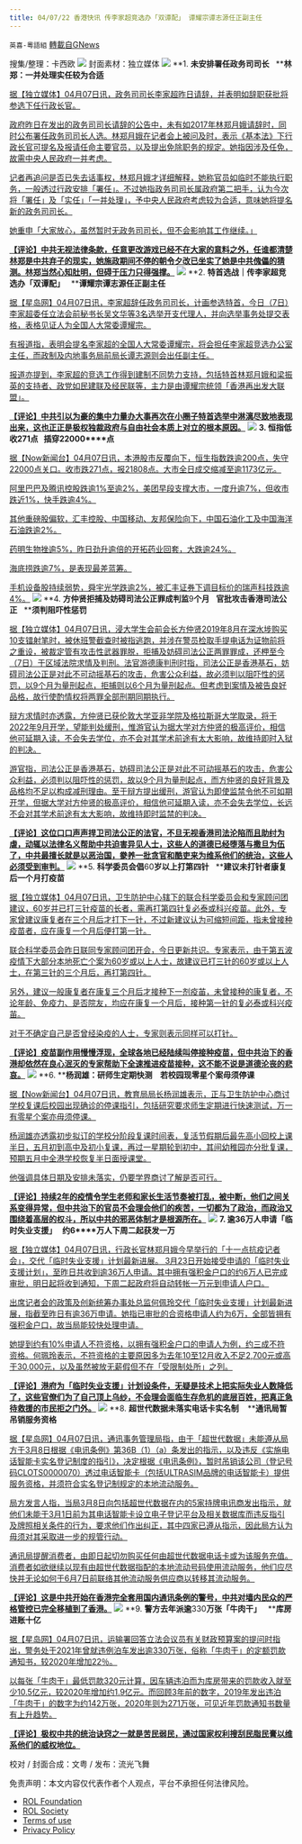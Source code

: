 ```yaml
---
title: 04/07/22 香港快讯 传李家超竞选办「双谭配」 谭耀宗谭志源任正副主任
---
```

`英喜-粵語組` [轉載自GNews](https://gnews.org/zh-hans/2304822/)

搜集/整理：卡西欧
![](https://assets.gnews.org/wp-content/uploads/2022/04/0407fenmian.jpg)
封面素材：独立媒体
![](https://assets.gnews.org/wp-content/uploads/2022/04/2022-04-07-1.png)
**1. ****未安排署任政务司司长****   ****林郑：一并处理实任较为合适**

[据【独立媒体】04月07日讯，政务司司长李家超昨日请辞，并表明如辞职获批将参选下任行政长官。](https://www.inmediahk.net/node/政經/未安排署任政務司司長-林鄭：一併處理實任較為合適)

[政府昨日在发出的政务司司长请辞的公告中，未有如2017年林郑月娥请辞时，同时公布署任政务司司长人选。林郑月娥在记者会上被问及时，表示《基本法》下行政长官可提名及报请任命主要官员，以及提出免除职务的规定。她指因涉及任免，故需中央人民政府一并考虑。](https://www.inmediahk.net/node/政經/未安排署任政務司司長-林鄭：一併處理實任較為合適)

[记者再追问是否已失去话事权，林郑月娥才详细解释，她称官员如临时不能执行职务，一般透过行政安排「署任」。不过她指政务司司长属政府第二把手，认为今次将「署任」及「实任」「一并处理」，予中央人民政府考虑较为合适，意味她将提名新的政务司司长。](https://www.inmediahk.net/node/政經/未安排署任政務司司長-林鄭：一併處理實任較為合適)

[她重申「大家放心，虽然暂时无政务司司长，但不会影响其工作继续。」](https://www.inmediahk.net/node/政經/未安排署任政務司司長-林鄭：一併處理實任較為合適)

**[【评论】中共无视法律条款，任意更改游戏已经不在大家的意料之外，任谁都清楚林郑是中共弃子的现实，她施政期间不停的朝令夕改已坐实了她是中共傀儡的猜测。林郑当然心知肚明，但碍于压力只得强撑。](https://www.inmediahk.net/node/政經/未安排署任政務司司長-林鄭：一併處理實任較為合適)**
![](https://assets.gnews.org/wp-content/uploads/2022/04/2022-04-07-2.png)
**2. ****特首选战｜传李家超竞选办「双谭配」****   ****谭耀宗谭志源任正副主任**

[据【星岛网】04月07日讯，李家超辞任政务司司长，计画参选特首，今日（7日）李家超委任立法会前秘书长吴文华等3名选举开支代理人，并向选举事务处提交表格，表格见证人为全国人大常委谭耀宗。](https://std.stheadline.com/realtime/article/1826850/即時-港聞-特首選戰-李家超競選辦-雙譚配-譚耀宗譚志源任正副主任)

[有报道指，表明会提名李家超的全国人大常委谭耀宗，将会担任李家超竞选办公室主任，而政制及内地事务局前局长谭志源则会出任副主任。](https://std.stheadline.com/realtime/article/1826850/即時-港聞-特首選戰-李家超競選辦-雙譚配-譚耀宗譚志源任正副主任)

[报道亦提到，李家超的竞选工作得到建制不同势力支持，包括特首林郑月娥和梁振英的支持者、政党如民建联及经民联等，主力是由谭耀宗统领「香港再出发大联盟」。](https://std.stheadline.com/realtime/article/1826850/即時-港聞-特首選戰-李家超競選辦-雙譚配-譚耀宗譚志源任正副主任)

**[【评论】中共引以为豪的集中力量办大事再次在小圈子特首选举中淋漓尽致地表现出来，这也正正是极权独裁政府与自由社会本质上对立的根本原因。](https://std.stheadline.com/realtime/article/1826850/即時-港聞-特首選戰-李家超競選辦-雙譚配-譚耀宗譚志源任正副主任)**
![](https://assets.gnews.org/wp-content/uploads/2022/04/2022-04-07-3.png)
**3. ****恒指低收****271****点****   ****插穿****22000****点**

[据【Now新闻台】04月07日讯，本港股市反覆向下，恒生指数跌逾200点，失守22000点关口。收市跌271点，报21808点。大市全日成交缩减至逾1173亿元。](https://news.now.com/home/finance/player?newsId=472067)

[阿里巴巴及腾讯控股跌逾1%至逾2%，美团早段支撑大市，一度升逾7%，但收市跌近1%，快手跌逾4%。](https://news.now.com/home/finance/player?newsId=472067)

[其他重磅股偏软，汇丰控股、中国移动、友邦保险向下，中国石油化工及中国海洋石油跌逾2%。](https://news.now.com/home/finance/player?newsId=472067)

[药明生物挫逾5%，昨日劲升逾倍的开拓药业回套，大跌逾24%。](https://news.now.com/home/finance/player?newsId=472067)

[海底捞跌逾7%，是表现最差蓝筹。](https://news.now.com/home/finance/player?newsId=472067)

[手机设备股持续弱势，舜宇光学跌逾2%，被汇丰证券下调目标价的瑞声科技跌逾4%。](https://news.now.com/home/finance/player?newsId=472067)
![](https://assets.gnews.org/wp-content/uploads/2022/04/2022-04-07-4.png)
**4. ****方仲贤拒捕及妨碍司法公正罪成判监****9****个月****   ****官批攻击香港司法公正****   ****须判阻吓性惩罚**

[据【独立媒体】04月07日讯，浸大学生会前会长方仲贤2019年8月在深水埗购买10支镭射笔时，被休班警截查时被指逃跑，并涉在警员检取手提电话为证物前将之重设，被裁定管有攻击性武器罪脱，拒捕及妨碍司法公正两罪罪成，还柙至今（7日）于区域法院求情及判刑。法官游德康判刑时指，司法公正是香港基石，妨碍司法公正是对此不可动摇基石的攻击，危害公众利益，故必须判以阻吓性的惩罚，以9个月为量刑起点，拒捕则以6个月为量刑起点。但考虑到案情及被告良好品格，故行使酌情权将两罪全部刑期同期执行。](https://www.inmediahk.net/node/社運/方仲賢拒捕及妨礙司法公正罪成判監9個月-官批攻擊香港司法公正-須判阻嚇性懲罰)

[辩方求情时亦透露，方仲贤已获伦敦大学亚非学院及格拉斯哥大学取录，将于2022年9月开学，望能判处缓刑，惟游官认为据大学对方仲贤的极高评价，相信他可延期入读，不会失去学位，亦不会对其学术前途有太大影响，故维持即时入狱的判决。](https://www.inmediahk.net/node/社運/方仲賢拒捕及妨礙司法公正罪成判監9個月-官批攻擊香港司法公正-須判阻嚇性懲罰)

[游官指，司法公正是香港基石，妨碍司法公正是对此不可动摇基石的攻击，危害公众利益，必须判以阻吓性的惩罚，故以9个月为量刑起点，而方仲贤的良好背景及品格均不足以构成减刑理由。至于辩方提出缓刑，游官认为即使监禁令他不可如期开学，但据大学对方仲贤的极高评价，相信他可延期入读，亦不会失去学位，长远不会对其学术前途有太大影响，故维持即时监禁的判决。](https://www.inmediahk.net/node/社運/方仲賢拒捕及妨礙司法公正罪成判監9個月-官批攻擊香港司法公正-須判阻嚇性懲罰)

**[【评论】这位口口声声捍卫司法公正的法官，不旦无视香港司法沦陷而且助纣为虐，动辄以法律名义帮助中共迫害异见人士，这些人的道德已经堕落与撒旦为伍了，中共最擅长就是以恶治国，豢养一批贪官和酷吏来为维系他们的统治，这些人必须受到审判。](https://www.inmediahk.net/node/社運/方仲賢拒捕及妨礙司法公正罪成判監9個月-官批攻擊香港司法公正-須判阻嚇性懲罰)**
![](https://assets.gnews.org/wp-content/uploads/2022/04/2022-04-07-5.png)
**5. ****科学委员会倡****60****岁以上打第四针****   ****建议未打针者康复后一个月打疫苗**

[据【独立媒体】04月07日讯，卫生防护中心辖下的联合科学委员会和专家顾问团建议，60岁并已打三针疫苗的长者，需再打第四针复必泰或科兴疫苗。此外，专家曾建议康复者在三个月后才打下一针，不过新建议认为可缩短间距，指未曾接种疫苗者，应在康复一个月后便打第一针。](https://www.inmediahk.net/node/政經/科學委員會倡60歲以上打第四針-未打針者康復後一個月就打得)

[联合科学委员会昨日联同专家顾问团开会，今日更新共识。专家表示，由于第五波疫情下大部分本地死亡个案为60岁或以上人士，故建议已打三针的60岁或以上人士，在第三针的三个月后，再打第四针。](https://www.inmediahk.net/node/政經/科學委員會倡60歲以上打第四針-未打針者康復後一個月就打得)

[另外，建议一般康复者在康复三个月后才接种下一剂疫苖，未曾接种的康复者，不论年龄、免疫力、是否院友，均应在康复一个月后，接种第一针的复必泰或科兴疫苖。](https://www.inmediahk.net/node/政經/科學委員會倡60歲以上打第四針-未打針者康復後一個月就打得)

[对于不确定自己是否曾经染疫的人士，专家则表示同样可以打针。](https://www.inmediahk.net/node/政經/科學委員會倡60歲以上打第四針-未打針者康復後一個月就打得)

**[【评论】疫苗副作用慢慢浮现，全球各地已经陆续叫停接种疫苗，但中共治下的香港却依然在良心泯灭的专家帮助下全速推进疫苗接种，这不能不说是道德沦丧的悲哀。](https://www.inmediahk.net/node/政經/科學委員會倡60歲以上打第四針-未打針者康復後一個月就打得)**
![](https://assets.gnews.org/wp-content/uploads/2022/04/2022-04-07-6.png)
**6. ****杨润雄：研师生定期快测　若校园现零星个案毋须停课**

[据【Now新闻台】04月07日讯，教育局局长杨润雄表示，正与卫生防护中心商讨学校复课后校园出现确诊的停课指引，包括研究要求师生定期进行快速测试，万一有零星个案亦毋须停课。](https://news.now.com/home/local/player?newsId=472071)

[杨润雄亦透露初步拟订的学校分阶段复课时间表，复活节假期后最先高小回校上课半日，五月初到高中及初小复课，再过一星期轮到初中，其间幼稚园亦分批复课，预期五月中全港学校恢复半日面授课堂。](https://news.now.com/home/local/player?newsId=472071)

[他强调具体日期及安排未落实，仍要学界商讨了解是否可行。](https://news.now.com/home/local/player?newsId=472071)

**[【评论】持续2年的疫情令学生老师和家长生活节奏被打乱，被中断，他们之间关系变得异常，但中共治下的官员不会理会他们的疾苦，一切都为了政治，而政治又围绕着高层的权斗，所以中共的邪恶体制才是根源所在。](https://news.now.com/home/local/player?newsId=472071)**
![](https://assets.gnews.org/wp-content/uploads/2022/04/2022-04-07-7.png)
**7. ****逾****36****万人申请「临时失业支援」****   ****约****6****万人下周二起获发一万**

[据【独立媒体】04月07日讯，行政长官林郑月娥今早举行的「十一点抗疫记者会」，交代「临时失业支援」计划最新进展。 3月23日开始接受申请的「临时失业支援计划」，至昨日共收到逾36万人申请。其中拥有强积金户口的约6万人已完成审批，明日起将收到通知，下周二起政府将自动转帐一万元到申请人户口。](https://www.inmediahk.net/node/政經/逾36萬人申請「臨時失業支援」-約6萬人下周二起獲發一萬)

[出席记者会的政策及创新统筹办事处总监何佩玲交代「临时失业支援」计划最新进展，指截至昨日有逾36万申请。她指已审批的合资格申请人约为6万，全部皆拥有强积金户口，故当局能较快处理申请。](https://www.inmediahk.net/node/政經/逾36萬人申請「臨時失業支援」-約6萬人下周二起獲發一萬)

[她提到约有10%申请人不符资格，以拥有强积金户口的申请人为例，约三成不符资格。何珮玲表示，不符资格的主要原因多为去年10至12月收入不足2,700元或高于30,000元，以及虽然被放无薪假但不在「受限制处所」之列。](https://www.inmediahk.net/node/政經/逾36萬人申請「臨時失業支援」-約6萬人下周二起獲發一萬)

**[【评论】港府为「临时失业支援」计划设条件，无疑是技术上把实际失业人数降低了，这些官僚们为了自己顶上乌纱，不会理会面临生存危机的底层百姓，把真正急待救援的市民拒之门外。](https://www.inmediahk.net/node/政經/逾36萬人申請「臨時失業支援」-約6萬人下周二起獲發一萬)**
![](https://assets.gnews.org/wp-content/uploads/2022/04/2022-04-07-8.png)
**8. ****超世代数据未落实电话卡实名制****    ****通讯局暂吊销服务资格**

[据【星岛网】04月07日讯，通讯事务管理局指，由于「超世代数据」未能遵从局方于3月8日根据《电讯条例》第36B（1）（a）条发出的指示，以及违反《实施电话智能卡实名登记制度的指引》，决定根据《电讯条例》，暂时吊销该公司（登记号码CLOTS0000070）透过电话智能卡（包括ULTRASIM品牌的电话智能卡）提供服务资格，并须符合实名登记制规定的本地流动服务。](https://std.stheadline.com/realtime/article/1826851/即時-港聞-超世代數據未落實電話卡實名制-通訊局暫吊銷服務資格)

[局方发言人指，当局3月8日向包括超世代数据在内的5家持牌电讯商发出指示，就他们未能于3月1日前为其电话智能卡设立电子登记平台及相关数据库而违反指引及牌照相关条件的行为，要求他们作出纠正，其中四家已遵从指示，因此局方认为毋须对其采取进一步的规管行动。](https://std.stheadline.com/realtime/article/1826851/即時-港聞-超世代數據未落實電話卡實名制-通訊局暫吊銷服務資格)

[通讯局提醒消费者，由即日起切勿购买任何由超世代数据电话卡或为该服务充值。消费者如欲继续以现有由超世代数据指配的本地流动号码使用流动服务，他们应尽快并无论如何于6月7日前联络其他流动服务供应商以转移其流动服务。](https://std.stheadline.com/realtime/article/1826851/即時-港聞-超世代數據未落實電話卡實名制-通訊局暫吊銷服務資格)

**[【评论】这是中共开始在香港完全套用国内通讯条例的警号，中共对墙内民众的严格管控已完全移植到了香港。](https://std.stheadline.com/realtime/article/1826851/即時-港聞-超世代數據未落實電話卡實名制-通訊局暫吊銷服務資格)**
![](https://assets.gnews.org/wp-content/uploads/2022/04/2022-04-07-9.png)
**9. ****警方去年派逾****330****万张「牛肉干」****   ****库房进账十亿**

[据【星岛网】04月07日讯，运输署回答立法会议员有关财政预算案的提问时指出，警务处于2021年曾就违例泊车发出逾330万张，俗称「牛肉干」的定额罚款通知书，较2020年增加22％。](https://std.stheadline.com/realtime/article/1826830/即時-港聞-警方去年派逾330萬張-牛肉乾-庫房進賬十億)

[以每张「牛肉干」最低罚款320元计算，因车辆违泊而为库房带来的罚款收入就至少10.5亿元，较2020年增加约1.9亿元。而回顾3年前的数字，2019年发出违泊「牛肉干」的数字为约142万张，2020年则为271万张，可见近年罚款通知书数量有上升趋势。](https://std.stheadline.com/realtime/article/1826830/即時-港聞-警方去年派逾330萬張-牛肉乾-庫房進賬十億)

**[【评论】极权中共的统治诀窍之一就是苦民弱民，通过国家权利搜刮民脂民膏以维系他们的威权地位。](https://std.stheadline.com/realtime/article/1826830/即時-港聞-警方去年派逾330萬張-牛肉乾-庫房進賬十億)**

校对 / 封面合成：文粤 / 发布：流光飞舞

 

免责声明：本文内容仅代表作者个人观点，平台不承担任何法律风险。

- [ROL Foundation](https://rolfoundation.org/)
- [ROL Society](https://rolsociety.org/)
- [Terms of use](https://gnews.org/terms-of-use-3/)
- [Privacy Policy](https://gnews.org/privacy-policy/)
